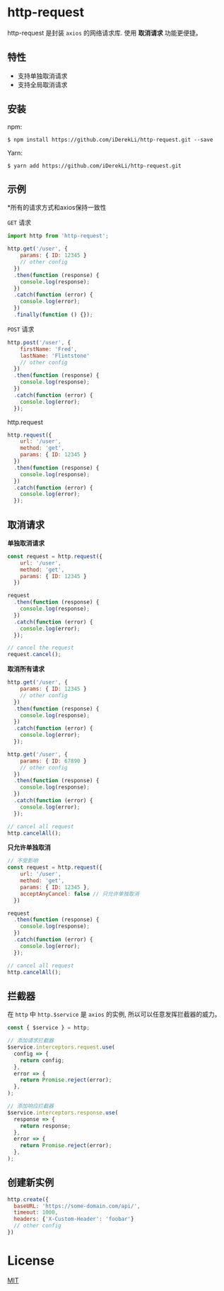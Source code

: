 # http-request

http-request 是封装 `axios` 的网络请求库. 使用 **取消请求** 功能更便捷。

## 特性

- 支持单独取消请求
- 支持全局取消请求

## 安装

npm:

```shell
$ npm install https://github.com/iDerekLi/http-request.git --save
```

Yarn:

```shell
$ yarn add https://github.com/iDerekLi/http-request.git
```
 
## 示例

*所有的请求方式和axios保持一致性

`GET` 请求
```javascript
import http from 'http-request';

http.get('/user', {
    params: { ID: 12345 }
    // other config
  })
  .then(function (response) {
    console.log(response);
  })
  .catch(function (error) {
    console.log(error);
  })
  .finally(function () {});
```

`POST` 请求
```javascript
http.post('/user', {
    firstName: 'Fred',
    lastName: 'Flintstone'
    // other config
  })
  .then(function (response) {
    console.log(response);
  })
  .catch(function (error) {
    console.log(error);
  });
```

http.request
```javascript
http.request({
    url: '/user',
    method: 'get',
    params: { ID: 12345 }
  })
  .then(function (response) {
    console.log(response);
  })
  .catch(function (error) {
    console.log(error);
  });
```

## 取消请求

**单独取消请求**
```javascript
const request = http.request({
    url: '/user',
    method: 'get',
    params: { ID: 12345 }
  })

request
  .then(function (response) {
    console.log(response);
  })
  .catch(function (error) {
    console.log(error);
  });

// cancel the request
request.cancel();
```

**取消所有请求**
```javascript
http.get('/user', {
    params: { ID: 12345 }
    // other config
  })
  .then(function (response) {
    console.log(response);
  })
  .catch(function (error) {
    console.log(error);
  });

http.get('/user', {
    params: { ID: 67890 }
    // other config
  })
  .then(function (response) {
    console.log(response);
  })
  .catch(function (error) {
    console.log(error);
  });

// cancel all request
http.cancelAll();
```

**只允许单独取消**
```javascript
// 不受影响
const request = http.request({
    url: '/user',
    method: 'get',
    params: { ID: 12345 },
    acceptAnyCancel: false // 只允许单独取消
  })

request
  .then(function (response) {
    console.log(response);
  })
  .catch(function (error) {
    console.log(error);
  });

// cancel all request
http.cancelAll(); 
```

## 拦截器

在 `http` 中 `http.$service` 是 `axios` 的实例, 所以可以任意发挥拦截器的威力。

```javascript
const { $service } = http;

// 添加请求拦截器
$service.interceptors.request.use(
  config => {
    return config;
  },
  error => {
    return Promise.reject(error);
  },
);

// 添加响应拦截器
$service.interceptors.response.use(
  response => {
    return response;
  },
  error => {
    return Promise.reject(error);
  },
);
```

## 创建新实例
```javascript
http.create({
  baseURL: 'https://some-domain.com/api/',
  timeout: 1000,
  headers: {'X-Custom-Header': 'foobar'}
  // other config
})
```

# License

[MIT](https://opensource.org/licenses/mit)
